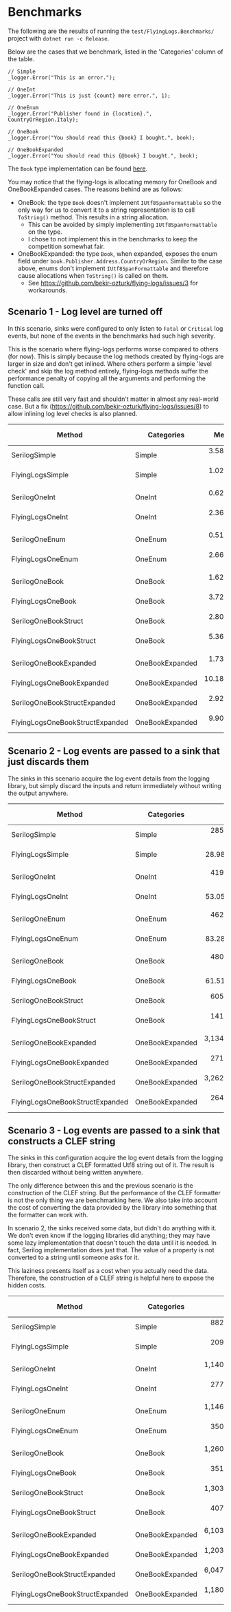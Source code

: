 # Benchmarks

The following are the results of running the `test/FlyingLogs.Benchmarks/` project with `dotnet run -c Release`.

Below are the cases that we benchmark, listed in the 'Categories' column of the table.
```
// Simple
_logger.Error("This is an error.");

// OneInt
_logger.Error("This is just {count} more error.", 1);

// OneEnum
_logger.Error("Publisher found in {location}.", CountryOrRegion.Italy);

// OneBook
_logger.Error("You should read this {book} I bought.", book);

// OneBookExpanded
_logger.Error("You should read this {@book} I bought.", book);
```

The `Book` type implementation can be found [here](https://github.com/bekir-ozturk/flying-logs/blob/c9714c5bf1a62f32fcca2c424abb040f17d173ba/test/FlyingLogs.Benchmarks/Models.cs).

You may notice that the flying-logs is allocating memory for OneBook and OneBookExpanded cases.
The reasons behind are as follows:
- OneBook: the type `Book` doesn't implement `IUtf8SpanFormattable` so the only way for us to convert it to a string representation is to call `ToString()` method. This results in a string allocation.
  - This can be avoided by simply implementing `IUtf8SpanFormattable` on the type.
  - I chose to not implement this in the benchmarks to keep the competition somewhat fair.
- OneBookExpanded: the type `Book`, when expanded, exposes the enum field under `book.Publisher.Address.CountryOrRegion`.
Similar to the case above, enums don't implement `IUtf8SpanFormattable` and therefore cause allocations when `ToString()` is called on them.
  - See https://github.com/bekir-ozturk/flying-logs/issues/3 for workarounds.

## Scenario 1 - Log level are turned off
In this scenario, sinks were configured to only listen to `Fatal` or `Critical` log events, but none of the events in the benchmarks had such high severity.

This is the scenario where flying-logs performs worse compared to others (for now).
This is simply because the log methods created by flying-logs are larger in size and don't get inlined.
Where others perform a simple 'level check' and skip the log method entirely,
flying-logs methods suffer the performance penalty of copying all the arguments and performing the function call.

These calls are still very fast and shouldn't matter in almost any real-world case. But a fix (https://github.com/bekir-ozturk/flying-logs/issues/8) to allow inlining log level checks is also planned.

| Method                          | Categories      | Mean          | Error       | StdDev      | Median        | Ratio | RatioSD | Gen0   | Allocated | Alloc Ratio |
|-------------------------------- |---------------- |--------------:|------------:|------------:|--------------:|------:|--------:|-------:|----------:|------------:|
| SerilogSimple                   | Simple          |     3.5801 ns |   0.0343 ns |   0.0304 ns |     3.5803 ns |  1.00 |    0.00 |      - |         - |          NA |
| FlyingLogsSimple                | Simple          |     1.0223 ns |   0.0117 ns |   0.0109 ns |     1.0208 ns |  0.29 |    0.00 |      - |         - |          NA |
|                                 |                 |               |             |             |               |       |         |        |           |             |
| SerilogOneInt                   | OneInt          |     0.6222 ns |   0.0449 ns |   0.0699 ns |     0.6083 ns |  1.00 |    0.00 |      - |         - |          NA |
| FlyingLogsOneInt                | OneInt          |     2.3646 ns |   0.0969 ns |   0.1565 ns |     2.4430 ns |  3.83 |    0.47 |      - |         - |          NA |
|                                 |                 |               |             |             |               |       |         |        |           |             |
| SerilogOneEnum                  | OneEnum         |     0.5185 ns |   0.0080 ns |   0.0067 ns |     0.5209 ns |  1.00 |    0.00 |      - |         - |          NA |
| FlyingLogsOneEnum               | OneEnum         |     2.6653 ns |   0.0158 ns |   0.0148 ns |     2.6619 ns |  5.14 |    0.08 |      - |         - |          NA |
|                                 |                 |               |             |             |               |       |         |        |           |             |
| SerilogOneBook                  | OneBook         |     1.6226 ns |   0.0127 ns |   0.0113 ns |     1.6188 ns |  1.00 |    0.00 |      - |         - |          NA |
| FlyingLogsOneBook               | OneBook         |     3.7234 ns |   0.0164 ns |   0.0137 ns |     3.7206 ns |  2.29 |    0.02 |      - |         - |          NA |
| SerilogOneBookStruct            | OneBook         |     2.8055 ns |   0.0188 ns |   0.0176 ns |     2.8044 ns |  1.73 |    0.02 |      - |         - |          NA |
| FlyingLogsOneBookStruct         | OneBook         |     5.3659 ns |   0.0439 ns |   0.0410 ns |     5.3593 ns |  3.31 |    0.04 |      - |         - |          NA |
|                                 |                 |               |             |             |               |       |         |        |           |             |
| SerilogOneBookExpanded          | OneBookExpanded |     1.7359 ns |   0.0707 ns |   0.1080 ns |     1.7873 ns |  1.00 |    0.00 |      - |         - |          NA |
| FlyingLogsOneBookExpanded       | OneBookExpanded |    10.1854 ns |   0.1105 ns |   0.1033 ns |    10.2030 ns |  6.09 |    0.42 |      - |         - |          NA |
| SerilogOneBookStructExpanded    | OneBookExpanded |     2.9229 ns |   0.0943 ns |   0.1383 ns |     2.9542 ns |  1.69 |    0.11 |      - |         - |          NA |
| FlyingLogsOneBookStructExpanded | OneBookExpanded |     9.9070 ns |   0.2330 ns |   0.3341 ns |    10.0326 ns |  5.75 |    0.28 |      - |         - |          NA |

## Scenario 2 - Log events are passed to a sink that just discards them 

The sinks in this scenario acquire the log event details from the logging library, but simply discard the inputs and return immediately without writing the output anywhere.

| Method                          | Categories      | Mean          | Error       | StdDev      | Median        | Ratio | RatioSD | Gen0   | Allocated | Alloc Ratio |
|-------------------------------- |---------------- |--------------:|------------:|------------:|--------------:|------:|--------:|-------:|----------:|------------:|
| SerilogSimple                   | Simple          |   285.1763 ns |   1.1698 ns |   1.0370 ns |   285.3026 ns |  1.00 |    0.00 | 0.0381 |     160 B |        1.00 |
| FlyingLogsSimple                | Simple          |    28.9889 ns |   0.1112 ns |   0.0928 ns |    28.9893 ns |  0.10 |    0.00 |      - |         - |        0.00 |
|                                 |                 |               |             |             |               |       |         |        |           |             |
| SerilogOneInt                   | OneInt          |   419.8653 ns |   8.3881 ns |  13.0593 ns |   424.1617 ns |  1.00 |    0.00 | 0.0916 |     384 B |        1.00 |
| FlyingLogsOneInt                | OneInt          |    53.0510 ns |   1.0924 ns |   1.3415 ns |    53.7657 ns |  0.13 |    0.00 |      - |         - |        0.00 |
|                                 |                 |               |             |             |               |       |         |        |           |             |
| SerilogOneEnum                  | OneEnum         |   462.1407 ns |   5.5196 ns |   4.6091 ns |   462.0955 ns |  1.00 |    0.00 | 0.0916 |     384 B |        1.00 |
| FlyingLogsOneEnum               | OneEnum         |    83.2829 ns |   0.6195 ns |   0.5795 ns |    83.1833 ns |  0.18 |    0.00 | 0.0057 |      24 B |        0.06 |
|                                 |                 |               |             |             |               |       |         |        |           |             |
| SerilogOneBook                  | OneBook         |   480.2063 ns |   7.7978 ns |   7.2941 ns |   476.6867 ns |  1.00 |    0.00 | 0.0858 |     360 B |        1.00 |
| FlyingLogsOneBook               | OneBook         |    61.5112 ns |   0.3359 ns |   0.2978 ns |    61.4453 ns |  0.13 |    0.00 |      - |         - |        0.00 |
| SerilogOneBookStruct            | OneBook         |   605.3612 ns |  12.0367 ns |  25.6511 ns |   602.7079 ns |  1.26 |    0.07 | 0.1011 |     424 B |        1.18 |
| FlyingLogsOneBookStruct         | OneBook         |   141.1321 ns |   2.8277 ns |   5.2413 ns |   142.8385 ns |  0.29 |    0.01 | 0.0153 |      64 B |        0.18 |
|                                 |                 |               |             |             |               |       |         |        |           |             |
| SerilogOneBookExpanded          | OneBookExpanded | 3,134.9784 ns |  55.3508 ns |  51.7752 ns | 3,157.5497 ns |  1.00 |    0.00 | 0.5798 |    2440 B |       1.000 |
| FlyingLogsOneBookExpanded       | OneBookExpanded |   271.5336 ns |   0.9482 ns |   0.8406 ns |   271.2530 ns |  0.09 |    0.00 | 0.0057 |      24 B |       0.010 |
| SerilogOneBookStructExpanded    | OneBookExpanded | 3,262.6233 ns |  16.8635 ns |  14.9491 ns | 3,257.5504 ns |  1.04 |    0.02 | 0.6142 |    2576 B |       1.056 |
| FlyingLogsOneBookStructExpanded | OneBookExpanded |   264.1153 ns |   0.9912 ns |   0.9272 ns |   263.9897 ns |  0.08 |    0.00 | 0.0057 |      24 B |       0.010 |

## Scenario 3 - Log events are passed to a sink that constructs a CLEF string

The sinks in this configuration acquire the log event details from the logging library, then construct a CLEF formatted Utf8 string out of it. The result is then discarded without being written anywhere.

The only difference between this and the previous scenario is the construction of the CLEF string.
But the performance of the CLEF formatter is not the only thing we are benchmarking here.
We also take into account the cost of converting the data provided by the library into something that the formatter can work with.

In scenario 2, the sinks received some data, but didn't do anything with it.
We don't even know if the logging libraries did anything; they may have some lazy implementation that doesn't touch the data until it is needed.
In fact, Serilog implementation does just that. The value of a property is not converted to a string until someone asks for it.

This laziness presents itself as a cost when you actually need the data.
Therefore, the construction of a CLEF string is helpful here to expose the hidden costs.

| Method                          | Categories      | Mean          | Error       | StdDev      | Median        | Ratio | RatioSD | Gen0   | Allocated | Alloc Ratio |
|-------------------------------- |---------------- |--------------:|------------:|------------:|--------------:|------:|--------:|-------:|----------:|------------:|
| SerilogSimple                   | Simple          |   882.1571 ns |  17.6102 ns |  36.3682 ns |   886.8958 ns |  1.00 |    0.00 | 0.0973 |     408 B |        1.00 |
| FlyingLogsSimple                | Simple          |   209.2050 ns |   4.1516 ns |   6.8212 ns |   211.3621 ns |  0.24 |    0.01 |      - |         - |        0.00 |
|                                 |                 |               |             |             |               |       |         |        |           |             |
| SerilogOneInt                   | OneInt          | 1,140.6478 ns |  10.5442 ns |   9.3471 ns | 1,139.2865 ns |  1.00 |    0.00 | 0.1640 |     688 B |        1.00 |
| FlyingLogsOneInt                | OneInt          |   277.2050 ns |   1.1943 ns |   1.0587 ns |   276.9433 ns |  0.24 |    0.00 |      - |         - |        0.00 |
|                                 |                 |               |             |             |               |       |         |        |           |             |
| SerilogOneEnum                  | OneEnum         | 1,146.7327 ns |  18.2337 ns |  17.0558 ns | 1,140.8066 ns |  1.00 |    0.00 | 0.1640 |     688 B |        1.00 |
| FlyingLogsOneEnum               | OneEnum         |   350.2340 ns |   3.0569 ns |   2.8595 ns |   350.3680 ns |  0.31 |    0.01 | 0.0057 |      24 B |        0.03 |
|                                 |                 |               |             |             |               |       |         |        |           |             |
| SerilogOneBook                  | OneBook         | 1,260.1211 ns |  21.1918 ns |  18.7860 ns | 1,257.6068 ns |  1.00 |    0.00 | 0.1583 |     664 B |        1.00 |
| FlyingLogsOneBook               | OneBook         |   351.1418 ns |   1.2695 ns |   1.1253 ns |   351.0052 ns |  0.28 |    0.00 |      - |         - |        0.00 |
| SerilogOneBookStruct            | OneBook         | 1,303.5623 ns |  25.6333 ns |  42.1163 ns | 1,278.8029 ns |  1.04 |    0.04 | 0.1736 |     728 B |        1.10 |
| FlyingLogsOneBookStruct         | OneBook         |   407.8315 ns |   1.7196 ns |   1.5243 ns |   407.8584 ns |  0.32 |    0.00 | 0.0153 |      64 B |        0.10 |
|                                 |                 |               |             |             |               |       |         |        |           |             |
| SerilogOneBookExpanded          | OneBookExpanded | 6,103.6676 ns | 119.3076 ns | 208.9576 ns | 6,153.0823 ns |  1.00 |    0.00 | 0.6866 |    2889 B |       1.000 |
| FlyingLogsOneBookExpanded       | OneBookExpanded | 1,203.8066 ns |  23.6355 ns |  31.5527 ns | 1,213.8641 ns |  0.20 |    0.01 | 0.0057 |      24 B |       0.008 |
| SerilogOneBookStructExpanded    | OneBookExpanded | 6,047.3279 ns | 120.8789 ns | 238.6032 ns | 6,115.7112 ns |  0.99 |    0.04 | 0.7172 |    3025 B |       1.047 |
| FlyingLogsOneBookStructExpanded | OneBookExpanded | 1,180.8686 ns |  23.4262 ns |  38.4899 ns | 1,195.3274 ns |  0.19 |    0.01 | 0.0057 |      24 B |       0.008 |
